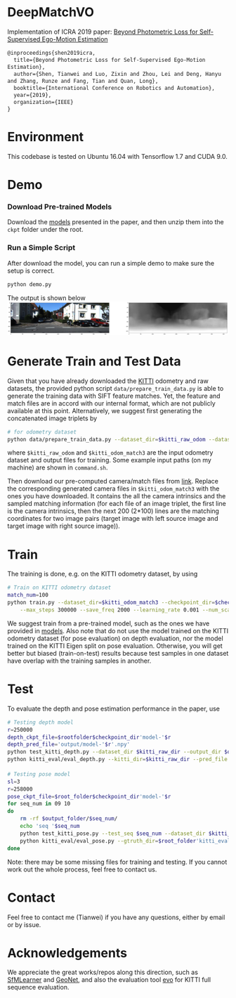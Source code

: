 # DeepMatchVO
Implementation of ICRA 2019 paper: [Beyond Photometric Loss for Self-Supervised Ego-Motion Estimation](https://arxiv.org/abs/1902.09103)
```
@inproceedings{shen2019icra,  
  title={Beyond Photometric Loss for Self-Supervised Ego-Motion Estimation},
  author={Shen, Tianwei and Luo, Zixin and Zhou, Lei and Deng, Hanyu and Zhang, Runze and Fang, Tian and Quan, Long},  
  booktitle={International Conference on Robotics and Automation},  
  year={2019},  
  organization={IEEE}  
}
```

# Environment
This codebase is tested on Ubuntu 16.04 with Tensorflow 1.7 and CUDA 9.0.

# Demo
### Download Pre-trained Models
Download the [models](https://drive.google.com/file/d/1xWNm9MclJHD729uS6U6k2Oopn--Vnban/view?usp=sharing) presented in the paper, and then unzip them into the `ckpt` folder under the root.

### Run a Simple Script
After download the model, you can run a simple demo to make sure the setup is correct.
```bash
python demo.py
```
The output is shown below
<img src='data/demo_result.png'>

# Generate Train and Test Data
Given that you have already downloaded the [KITTI](http://www.cvlibs.net/datasets/kitti/) odometry and raw datasets, the provided python script `data/prepare_train_data.py` is able to generate the training data with SIFT feature matches. Yet, the feature and match files are in accord with our internal format, which are not publicly available at this point. Alternatively, we suggest first generating the concatenated image triplets by

```bash
# for odometry dataset
python data/prepare_train_data.py --dataset_dir=$kitti_raw_odom --dataset_name=kitti_odom --dump_root=$kitti_odom_match3 --seq_length=3 --img_width=416 --img_height=128 --num_threads=8
```
where `$kitti_raw_odom` and `$kitti_odom_match3` are the input odometry dataset and output files for training. Some example input paths (on my machine) are shown in `command.sh`.

Then download our pre-computed camera/match files from [link](https://drive.google.com/open?id=1ZnLtQqFDqEVghtDjEOVnBlFpyDaJY_Um). Replace the corresponding generated camera files in `$kitti_odom_match3` with the ones you have downloaded. It contains the all the camera intrinsics and the sampled matching information (for each file of an image triplet, the first line is the camera intrinsics, then the next 200 (2*100) lines are the matching coordinates for two image pairs (target image with left source image and target image with right source image)).

# Train
The training is done, e.g. on the KITTI odometry dataset, by using 

```bash
# Train on KITTI odometry dataset
match_num=100
python train.py --dataset_dir=$kitti_odom_match3 --checkpoint_dir=$checkpoint_dir --img_width=416 --img_height=128 --batch_size=4 --seq_length 3 \
    --max_steps 300000 --save_freq 2000 --learning_rate 0.001 --num_scales 1 --init_ckpt_file $checkpoint_dir'model-'$model_idx --continue_train=True --match_num $match_num
```

We suggest train from a pre-trained model, such as the ones we have provided in [models](https://drive.google.com/file/d/1xWNm9MclJHD729uS6U6k2Oopn--Vnban/view?usp=sharing). Also note that do not use the model trained on the KITTI odometry dataset (for pose evaluation) on depth evaluation, nor the model trained on the KITTI Eigen split on pose evaluation. Otherwise, you will get better but biased (train-on-test) results because test samples in one dataset have overlap with the training samples in another.

# Test
To evaluate the depth and pose estimation performance in the paper, use 

```bash
# Testing depth model
r=250000
depth_ckpt_file=$rootfolder$checkpoint_dir'model-'$r
depth_pred_file='output/model-'$r'.npy' 
python test_kitti_depth.py --dataset_dir $kitti_raw_dir --output_dir $output_folder --ckpt_file $depth_ckpt_file #--show
python kitti_eval/eval_depth.py --kitti_dir=$kitti_raw_dir --pred_file $depth_pred_file #--show True --use_interp_depth True

# Testing pose model
sl=3
r=258000
pose_ckpt_file=$root_folder$checkpoint_dir'model-'$r
for seq_num in 09 10
do 
    rm -rf $output_folder/$seq_num/
    echo 'seq '$seq_num
    python test_kitti_pose.py --test_seq $seq_num --dataset_dir $kitti_raw_odom --output_dir $output_folder'/'$seq_num'/' --ckpt_file $pose_ckpt_file --seq_length $sl --concat_img_dir $kitti_odom_match3
    python kitti_eval/eval_pose.py --gtruth_dir=$root_folder'kitti_eval/pose_data/ground_truth/seq'$sl'/'$seq_num/  --pred_dir=$output_folder'/'$seq_num'/'
done
```
Note: there may be some missing files for training and testing. If you cannot work out the whole process, feel free to contact us.

# Contact
Feel free to contact me (Tianwei) if you have any questions, either by email or by issue.

# Acknowledgements
We appreciate the great works/repos along this direction, such as [SfMLearner](https://github.com/tinghuiz/SfMLearner) and [GeoNet](https://github.com/yzcjtr/GeoNet), and also the evaluation tool [evo](https://github.com/MichaelGrupp/evo) for KITTI full sequence evaluation.

